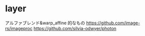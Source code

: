 # layer

アルファブレンド&warp_affine 的なもの
https://github.com/image-rs/imageproc
https://github.com/silvia-odwyer/photon
